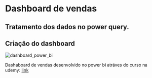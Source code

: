 # Dashboard de vendas

<h2>Tratamento dos dados no power query.</h2>


<h2>Criação do dashboard</h2>

![dashboard_power_bi](https://github.com/eugersonmendonca/curso_power_bi/assets/44478573/c31b4cf0-405b-4032-8a87-7b8c65c7752a)


Dashaboard de vendas desenvolvido no power bi atráves do curso na udemy: <a href="https://github.com/eugersonmendonca/power_bi/blob/b7d5539743886ee6df665c17e2a98f3dfc867bef/loja_demo.pdf"><span>link</span></a>
